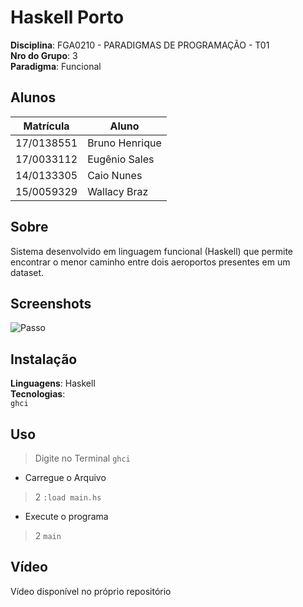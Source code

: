 # Haskell Porto

**Disciplina**: FGA0210 - PARADIGMAS DE PROGRAMAÇÃO - T01 <br>
**Nro do Grupo**: 3<br>
**Paradigma**: Funcional<br>

## Alunos
|Matrícula | Aluno |
| -- | -- |
| 17/0138551  |  Bruno Henrique  |
| 17/0033112  |  Eugênio Sales |
| 14/0133305  |  Caio Nunes |
| 15/0059329  |  Wallacy Braz|

## Sobre 
Sistema desenvolvido em linguagem funcional (Haskell) que permite encontrar o menor caminho entre dois aeroportos presentes em um dataset. 

## Screenshots
![Passo ](https://user-images.githubusercontent.com/26303209/129645647-38aea2a8-7a5c-4372-b1b0-aaa86bf699c4.png)


## Instalação 

**Linguagens**: Haskell<br>
**Tecnologias**: <br>
`ghci`

## Uso 
> Digite no Terminal `ghci`

* Carregue o Arquivo
> 2 `:load main.hs`

* Execute o programa
> 2 `main`

## Vídeo
Vídeo disponível no próprio repositório

